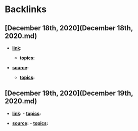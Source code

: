 
# Backlinks
## [December 18th, 2020](December 18th, 2020.md)
- **[link](link.md):**
    - **[topics](topics.md):**

- **[source](source.md):**
    - **[topics](topics.md):**

## [December 19th, 2020](December 19th, 2020.md)
- **[link](link.md):**
        - **[topics](topics.md):**

- **[source](source.md):**
        - **[topics](topics.md):**

